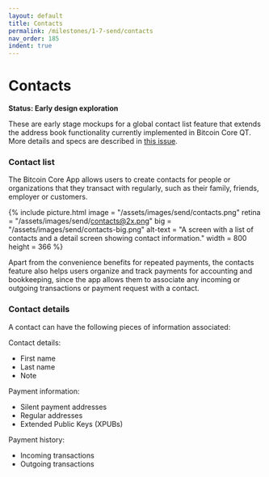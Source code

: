 ```yaml
---
layout: default
title: Contacts
permalink: /milestones/1-7-send/contacts
nav_order: 185
indent: true
---
```


# Contacts

**Status: Early design exploration**

These are early stage mockups for a global contact list feature that extends the address book functionality currently implemented in Bitcoin Core QT. More details and specs are described in [this issue](https://github.com/BitcoinDesign/Bitcoin-Core-App/issues/134).

### Contact list

The Bitcoin Core App allows users to create contacts for people or organizations that they transact with regularly, such as their family, friends, employer or customers. 

{% include picture.html
	image = "/assets/images/send/contacts.png"
	retina = "/assets/images/send/contacts@2x.png"
	big = "/assets/images/send/contacts-big.png"
	alt-text = "A screen with a list of contacts and a detail screen showing contact information."
	width = 800
	height = 366
%}

Apart from the convenience benefits for repeated payments, the contacts feature also helps users organize and track payments for accounting and bookkeeping, since the app allows them to associate any incoming or outgoing transactions or payment request with a contact.

### Contact details

A contact can have the following pieces of information associated:

Contact details:
- First name
- Last name
- Note

Payment information:
- Silent payment addresses
- Regular addresses
- Extended Public Keys (XPUBs)

Payment history:
- Incoming transactions
- Outgoing transactions